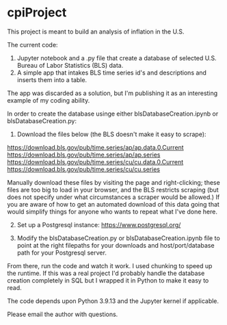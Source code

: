 # cpiProject
This project is meant to build an analysis of inflation in the U.S.

The current code:
  1) Jupyter notebook and a .py file that create a database of selected U.S. Bureau of Labor Statistics (BLS) data.
  2) A simple app that intakes BLS time series id's and descriptions and inserts them into a table.

The app was discarded as a solution, but I'm publishing it as an interesting example of my coding ability.

In order to create the database usinge either blsDatabaseCreation.ipynb or blsDatabaseCreation.py:

1. Download the files below (the BLS doesn't make it easy to scrape):

https://download.bls.gov/pub/time.series/ap/ap.data.0.Current  
https://download.bls.gov/pub/time.series/ap/ap.series  
https://download.bls.gov/pub/time.series/cu/cu.data.0.Current  
https://download.bls.gov/pub/time.series/cu/cu.series  

Manually download these files by visiting the page and right-clicking; these files are too big to load in your browser, and the BLS restricts scraping (but does not specify under what circumstances a scraper would be allowed.) If you are aware of how to get an automated download of this data going that would simplify things for anyone who wants to repeat what I've done here.

2. Set up a Postgresql instance: https://www.postgresql.org/ 

3. Modify the blsDatabaseCreation.py or blsDatabaseCreation.ipynb file to point at the right filepaths for your downloads and host/port/database path for your Postgresql server. 

From there, run the code and watch it work. I used chunking to speed up the runtime. If this was a real project I'd probably handle the database creation completely in SQL but I wrapped it in Python to make it easy to read. 

The code depends upon Python 3.9.13 and the Jupyter kernel if applicable.

Please email the author with questions.

